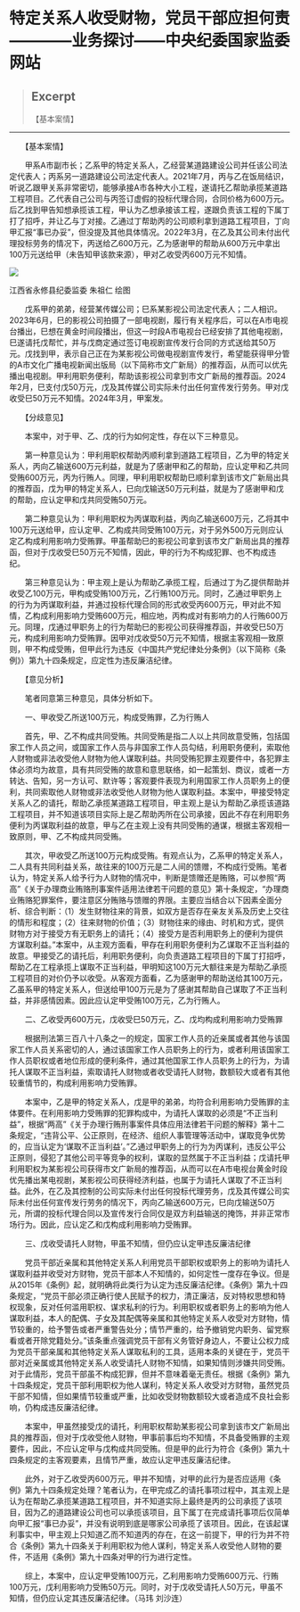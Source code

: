
# 特定关系人收受财物，党员干部应担何责————业务探讨——中央纪委国家监委网站

> ## Excerpt
> 【基本案情】

---
　　【基本案情】

　　甲系A市副市长；乙系甲的特定关系人，乙经营某道路建设公司并任该公司法定代表人；丙系另一道路建设公司法定代表人。2021年7月，丙与乙在饭局结识，听说乙跟甲关系非常密切，能够承接A市各种大小工程，遂请托乙帮助承揽某道路工程项目。乙代表自己公司与丙签订虚假的投标代理合同，合同价格为600万元。后乙找到甲告知想承揽该工程，甲认为乙想承接该工程，遂跟负责该工程的下属丁打了招呼，并让乙与丁对接。乙通过丁帮助丙的公司顺利拿到道路工程项目，丁向甲汇报“事已办妥”，但没提及其他具体情况。2022年3月，在乙及其公司未付出代理投标劳务的情况下，丙送给乙600万元，乙为感谢甲的帮助从600万元中拿出100万元送给甲（未告知甲该款来源），甲对乙收受丙600万元不知情。

![](https://www.ccdi.gov.cn/hdjln/ywtt/202412/W020241227634505888737.jpeg)

江西省永修县纪委监委 朱祖仁 绘图

　　戊系甲的弟弟，经营某传媒公司；巳系某影视公司法定代表人；二人相识。2023年6月，巳的影视公司拍摄了一部电视剧，履行有关程序后，可以在A市电视台播出，巳想在黄金时间段播出，但这一时段A市电视台已经安排了其他电视剧，巳遂请托戊帮忙，并与戊商定通过签订电视剧宣传发行合同的方式送给其50万元。戊找到甲，表示自己正在为某影视公司做电视剧宣传发行，希望能获得甲分管的A市文化广播电视新闻出版局（以下简称市文广新局）的推荐函，从而可以优先播出电视剧。甲利用职务便利，帮助该影视公司拿到市文广新局的推荐函。2024年2月，巳支付戊50万元，戊及其传媒公司实际未付出任何宣传发行劳务。甲对戊收受巳50万元不知情。2024年3月，甲案发。

　　【分歧意见】

　　本案中，对于甲、乙、戊的行为如何定性，存在以下三种意见。

　　第一种意见认为：甲利用职权帮助丙顺利拿到道路工程项目，乙为甲的特定关系人，丙向乙输送600万元利益，就是为了感谢甲和乙的帮助，应认定甲和乙共同受贿600万元，丙为行贿人。同理，甲利用职权帮助巳顺利拿到该市文广新局出具的推荐函，戊为甲的特定关系人，巳向戊输送50万元利益，就是为了感谢甲和戊的帮助，应认定甲和戊共同受贿50万元。

　　第二种意见认为：甲利用职权为丙谋取利益，丙向乙输送600万元，乙将其中100万元送给甲，应认定甲、乙构成共同受贿100万元，对于另外500万元则应认定乙构成利用影响力受贿罪。甲虽帮助巳的影视公司拿到该市文广新局出具的推荐函，但对于戊收受巳50万元不知情，因此，甲的行为不构成犯罪、也不构成违纪。

　　第三种意见认为：甲主观上是认为帮助乙承揽工程，后通过丁为乙提供帮助并收受乙100万元，甲构成受贿100万元，乙行贿100万元。同时，乙通过甲职务上的行为为丙谋取利益，并通过投标代理合同的形式收受丙600万元，甲对此不知情，乙构成利用影响力受贿600万元，相应地，丙构成对有影响力的人行贿600万元。同理，戊通过甲职务上的行为帮助巳的影视公司获得推荐函，并收受巳50万元，构成利用影响力受贿罪。因甲对戊收受50万元不知情，根据主客观相一致原则，甲不构成受贿，但甲此行为违反《中国共产党纪律处分条例》（以下简称《条例》）第九十四条规定，应定性为违反廉洁纪律。

　　【意见分析】

　　笔者同意第三种意见，具体分析如下。

　　一、甲收受乙所送100万元，构成受贿罪，乙为行贿人

　　首先，甲、乙不构成共同受贿。共同受贿是指二人以上共同故意受贿，包括国家工作人员之间，或国家工作人员与非国家工作人员勾结，利用职务便利，索取他人财物或非法收受他人财物为他人谋取利益。共同受贿犯罪主观要件中，各犯罪主体必须均为故意，具有共同受贿的故意和意思联络，如一起策划、商议，或者一方转达、告知，另一方认可、默许等；客观要件表现为利用国家工作人员职务上的便利，共同索取他人财物或非法收受他人财物为他人谋取利益。本案中，甲接受特定关系人乙的请托，帮助乙承揽某道路工程项目，甲主观上是认为帮助乙承揽该道路工程项目，并不知道该项目实际上是乙帮助丙所在公司承接，因此不存在利用职务便利为丙谋取利益的故意，甲与乙在主观上没有共同受贿的通谋，根据主客观相一致原则，甲、乙不构成共同受贿。

　　其次，甲收受乙所送100万元构成受贿。有观点认为，乙系甲的特定关系人，二人具有共同利益关系，故往来的100万元是二人间的馈赠，不构成行受贿。笔者认为，特定关系人给予行为人财物的情况中，判断是馈赠还是贿赂，可以参照“两高”《关于办理商业贿赂刑事案件适用法律若干问题的意见》第十条规定，“办理商业贿赂犯罪案件，要注意区分贿赂与馈赠的界限。主要应当结合以下因素全面分析、综合判断：（1）发生财物往来的背景，如双方是否存在亲友关系及历史上交往的情形和程度；（2）往来财物的价值；（3）财物往来的缘由、时机和方式，提供财物方对于接受方有无职务上的请托；（4）接受方是否利用职务上的便利为提供方谋取利益。”本案中，从主观方面看，甲存在利用职务便利为乙谋取不正当利益的故意。甲接受乙的请托后，利用职务便利，向负责道路工程项目的下属丁打招呼，帮助乙在工程承揽上谋取不正当利益，甲明知这100万元大额往来是为帮助乙承揽工程项目的对价仍予以收受。从客观方面看，乙为感谢甲的帮助送给其100万元，乙虽系甲的特定关系人，但送给甲100万元是为了感谢其帮助自己谋取了不正当利益，并非感情因素。因此应认定甲受贿100万元，乙为行贿人。

　　二、乙收受丙600万元，戊收受巳50万元，乙、戊均构成利用影响力受贿罪

　　根据刑法第三百八十八条之一的规定，国家工作人员的近亲属或者其他与该国家工作人员关系密切的人，通过该国家工作人员职务上的行为，或者利用该国家工作人员职权或者地位形成的便利条件，通过其他国家工作人员职务上的行为，为请托人谋取不正当利益，索取请托人财物或者收受请托人财物，数额较大或者有其他较重情节的，构成利用影响力受贿罪。

　　本案中，乙是甲的特定关系人，戊是甲的弟弟，均符合利用影响力受贿罪的主体要件。在利用影响力受贿罪的犯罪构成中，为请托人谋取的必须是“不正当利益”，根据“两高”《关于办理行贿刑事案件具体应用法律若干问题的解释》第十二条规定，“违背公平、公正原则，在经济、组织人事管理等活动中，谋取竞争优势的，应当认定为‘谋取不正当利益’。”乙通过甲职务上的行为为丙谋利，违反公平公正原则，侵犯了其他公司平等竞争的权利，谋取的显然属于不正当利益；戊请托甲利用职权为某影视公司获得市文广新局的推荐函，从而可以在A市电视台黄金时段优先播出某电视剧，某影视公司获得经济利益，也属于为请托人谋取了不正当利益。此外，在乙及其控制的公司实际未付出任何投标代理劳务，戊及其传媒公司实际未付出任何宣传发行劳务的情况下，丙向乙输送600万元，巳向戊输送50万元，所谓的投标代理合同以及宣传发行合同仅是双方利益输送的掩饰，并非正常市场行为。因此，应认定乙和戊构成利用影响力受贿罪。

　　三、戊收受请托人财物，甲虽不知情，但仍应认定甲违反廉洁纪律

　　党员干部近亲属和其他特定关系人利用党员干部职权或职务上的影响为请托人谋取利益并收受对方财物，党员干部本人不知情的，如何定性一度存在争议。但是从2015年《条例》起，就明确将此类行为认定为违反廉洁纪律。《条例》第九十四条规定，“党员干部必须正确行使人民赋予的权力，清正廉洁，反对特权思想和特权现象，反对任何滥用职权、谋求私利的行为。利用职权或者职务上的影响为他人谋取利益，本人的配偶、子女及其配偶等亲属和其他特定关系人收受对方财物，情节较重的，给予警告或者严重警告处分；情节严重的，给予撤销党内职务、留党察看或者开除党籍处分。”该条重点强调党员干部有义务管好身边人，不要让公权力成为党员干部亲属和其他特定关系人谋取私利的工具，适用本条的关键在于，党员干部对近亲属或其他特定关系人收受请托人财物不知情，如果知情则涉嫌共同受贿。对于此情形，党员干部虽不构成犯罪，但并不意味着毫无责任。根据《条例》第九十四条规定，党员干部利用职权为他人谋利，特定关系人收受对方财物，虽然党员干部不知情，但如果情节较重或严重，比如收受财物数额较大或者造成不良社会影响，仍构成违反廉洁纪律。

　　本案中，甲虽然接受戊的请托，利用职权帮助某影视公司拿到该市文广新局出具的推荐函，但对于戊收受他人财物，甲事前事后均不知情，不具备受贿罪的主观要件，因此，不应认定甲与戊构成共同受贿。但是甲的此行为符合《条例》第九十四条规定的主客观要素，且情节严重，故应认定甲违反廉洁纪律。

　　此外，对于乙收受丙600万元，甲并不知情，对甲的此行为是否应适用《条例》第九十四条规定处理？笔者认为，在甲完成乙的请托事项过程中，其主观上是认为在帮助乙承揽某道路工程项目，并不知道实际上最终是丙的公司承揽了该项目，因为乙的道路建设公司也可以承揽该项目，且下属丁在完成请托事项后仅简单向甲汇报“事已办妥”，并没有说明到底是哪家公司承揽了该项目。因此，在该起谋利事实中，甲主观上只知道乙而不知道丙的存在，在这一前提下，甲的行为并不符合《条例》第九十四条关于利用职权为他人谋利，特定关系人收受他人财物的要件，不适用《条例》第九十四条对甲的行为进行定性。

　　综上，本案中，应认定甲受贿100万元，乙利用影响力受贿600万元、行贿100万元，戊利用影响力受贿50万元。同时，对于戊收受请托人50万元，甲虽不知情，但仍应认定其违反廉洁纪律。（马玮 刘沙连）

